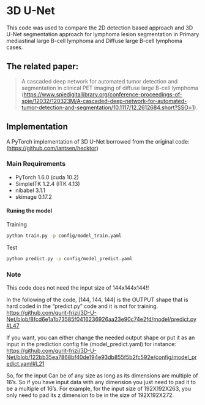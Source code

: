 # 3D U-Net 
This code was used to compare the 2D detection based approach and 3D U-Net segmentation approach for lymphoma lesion segmentation in Primary mediastinal large B-cell lymphoma and Diffuse large B-cell lymphoma cases. 
## The related paper:
> A cascaded deep network for automated tumor detection and segmentation in clinical PET imaging of diffuse large B-cell lymphoma (https://www.spiedigitallibrary.org/conference-proceedings-of-spie/12032/120323M/A-cascaded-deep-network-for-automated-tumor-detection-and-segmentation/10.1117/12.2612684.short?SSO=1).

## Implementation
A PyTorch implementation of 3D U-Net borrowed from the original code: (https://github.com/iantsen/hecktor)

### Main Requirements
- PyTorch 1.6.0 (cuda 10.2)
- SimpleITK 1.2.4 (ITK 4.13)
- nibabel 3.1.1
- skimage 0.17.2

#### Runing the model 
Training
```sh
python train.py -p config/model_train.yaml
```
Test
```sh
python predict.py -p config/model_predict.yaml
```

### Note 
This code does not need the input size of 144x144x144!!

In the following of the code, [144, 144, 144] is the OUTPUT shape that is hard coded in the “predict.py” code and it is not for training.
https://github.com/qurit-frizi/3D-U-Net/blob/8fcd6e1a1b73585f0416236926aa23e90c74e2fd/model/predict.py#L47

If you want, you can either change the needed output shape or put it as an input in the prediction config file (model_predict.yaml) for instance: https://github.com/qurit-frizi/3D-U-Net/blob/122bb35ea7868bf40de194e93db855f5b2fc592e/config/model_predict.yaml#L21

So, for the input Can be of any size as long as its dimensions are multiple of 16’s. So if you have input data with any dimension you just need to pad it to be a multiple of 16’s. For example, for the input size of 192X192X263, you only need to pad its z dimension to be in the size of 192X192X272.
